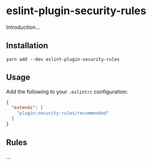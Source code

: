# eslint-plugin-security-rules

Introduction...

## Installation

`yarn add --dev eslint-plugin-security-rules`

## Usage

Add the following to your `.eslintrc` configuration:

```json
{
  "extends": [
    "plugin:security-rules/recommended"
  ]
}
```

## Rules

...

<!-- yarn rules watch -->
<!-- yarn eslint -->